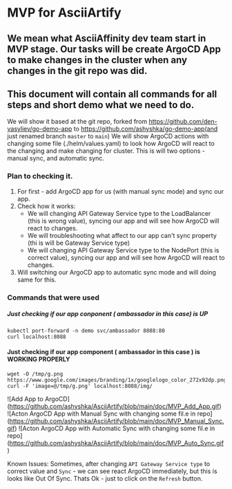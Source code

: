 # MVP for AsciiArtify
## We mean what AsciiAffinity dev team start in MVP stage. Our tasks will be create ArgoCD App to make changes in the cluster when any changes in the git repo was did.

## This document will contain all commands for all steps and short demo what we need to do.

We will show it based at the git repo, forked from https://github.com/den-vasyliev/go-demo-app to https://github.com/ashyshka/go-demo-app(and just renamed branch `master` to `main`)
We will show ArgoCD actions with changing some file (./helm/values.yaml) to look how ArgoCD will react to the changing and make changing for cluster.
This is will two options - manual sync, and automatic sync.

### Plan to checking it.
1. For first - add ArgoCD app for us (with manual sync mode) and sync our app.
2. Check how it works:
	-  We will changing API Gateway Service type to the LoadBalancer (this is wrong value), syncing our app and will see how ArgoCD will react to changes.
	- We will troubleshooting what affect to our app can't sync property (thi is will be Gateway Service type)
	- We will changing API Gateway Service type to the NodePort (this is correct value), syncing our app and will see how ArgoCD will react to changes.
5. Will switching our ArgoCD app to automatic sync mode and will doing same for this.


### Commands that were used
##### Just checking if our app conponent ( ambassador in this case) is UP
	kubectl port-forward -n demo svc/ambassador 8088:80
	curl localhost:8088

#### Just checking if our app component ( ambassador in this case ) is WORKING PROPERLY
	wget -O /tmp/g.png https://www.google.com/images/branding/1x/googlelogo_color_272x92dp.png
	curl -F 'image=@/tmp/g.png' localhost:8088/img/


![Add App to ArgoCD] (https://github.com/ashyshka/AsciiArtify/blob/main/doc/MVP_Add_App.gif)
![Acton ArgoCD App with Manual Sync with changing some fil.e in repo] (https://github.com/ashyshka/AsciiArtify/blob/main/doc/MVP_Manual_Sync.gif)
![Acton ArgoCD App with Automatic Sync with changing some fil.e in repo] (https://github.com/ashyshka/AsciiArtify/blob/main/doc/MVP_Auto_Sync.gif)

Known Issues: Sometimes, after changing `API Gateway Service type` to correct value and `Sync` - we can see react ArgoCD immediately, but this is looks like Out Of Sync. Thats Ok - just to click on the  `Refresh` button.
